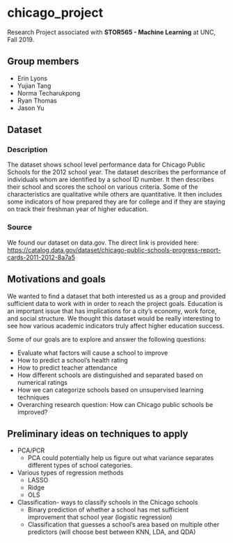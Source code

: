# chicago_project
Research Project associated with **STOR565 - Machine Learning** at UNC, Fall 2019.

## Group members 
* Erin Lyons
* Yujian Tang
* Norma Techarukpong
* Ryan Thomas
* Jason Yu

## Dataset
### Description
The dataset shows school level performance data for Chicago Public Schools for the 2012 school year. The dataset describes the performance of individuals whom are identified by a school ID number. It then describes their school and scores the school on various criteria. Some of the characteristics are qualitative while others are quantitative. It then includes some indicators of how prepared they are for college and if they are staying on track their freshman year of higher education. 

### Source
We found our dataset on data.gov. The direct link is provided here: https://catalog.data.gov/dataset/chicago-public-schools-progress-report-cards-2011-2012-8a7a5 

## Motivations and goals
We wanted to find a dataset that both interested us as a group and provided sufficient data to work with in order to reach the project goals. Education is an important issue that has implications for a city’s economy, work force, and social structure. We thought this dataset would be really interesting to see how various academic indicators truly affect higher education success. 

Some of our goals are to explore and answer the following questions: 
* Evaluate what factors will cause a school to improve
* How to predict a school’s health rating
* How to predict teacher attendance
* How different schools are distinguished and separated based on numerical ratings 
* How we can categorize schools based on unsupervised learning techniques
* Overarching research question: How can Chicago public schools be improved?

## Preliminary ideas on techniques to apply
* PCA/PCR
   * PCA could potentially help us figure out what variance separates different types of school categories.
* Various types of regression methods
   * LASSO
   * Ridge
   * OLS
* Classification- ways to classify schools in the Chicago schools
   * Binary prediction of whether a school has met sufficient improvement that school year (logistic regression)
   * Classification that guesses a school’s area based on multiple other predictors (will choose best between KNN, LDA, and QDA)
